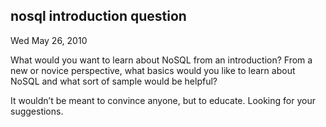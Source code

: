 
nosql introduction question
---------------------------

Wed May 26, 2010

What would you want to learn about NoSQL from an introduction? From a
new or novice perspective, what basics would you like to learn about
NoSQL and what sort of sample would be helpful?

It wouldn’t be meant to convince anyone, but to educate. Looking for
your suggestions.
